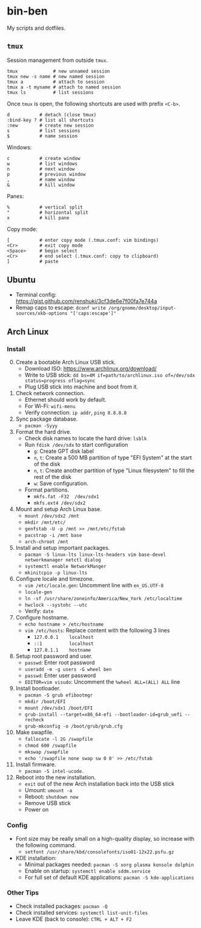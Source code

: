 # bin-ben
My scripts and dotfiles.

## `tmux`

Session management from outside `tmux`.

    tmux             # new unnamed session
    tmux new -s name # new named session
    tmux a           # attach to session
    tmux a -t myname # attach to named session
    tmux ls          # list sessions

Once `tmux` is open, the following shortcuts are used with prefix `<C-b>`.

    d           # detach (close tmux)
    :bind-key ? # list all shortcuts
    :new        # create new session
    s           # list sessions
    $           # name session

Windows:

    c           # create window
    w           # list windows
    n           # next window
    p           # previous window
    ,           # name window
    &           # kill window

Panes:

    %           # vertical split
    "           # horizontal split
    x           # kill pane

Copy mode:

    [           # enter copy mode (.tmux.conf: vim bindings)
    <Cr>        # exit copy mode
    <Space>     # begin select
    <Cr>        # end select (.tmux.conf: copy to clipboard)
    ]           # paste

## Ubuntu
* Terminal config:
<https://gist.github.com/renshuki/3cf3de6e7f00fa7e744a>
* Remap caps to escape: 
`dconf write /org/gnome/desktop/input-sources/xkb-options "['caps:escape']"`

## Arch Linux

### Install
0. Create a bootable Arch Linux USB stick.
    * Download ISO: <https://www.archlinux.org/download/>
    * Write to USB stick: `dd bs=4M if=path/to/archlinux.iso of=/dev/sdx status=progress oflag=sync`
    * Plug USB stick into machine and boot from it.
1. Check network connection.
    * Ethernet should work by default.
    * For Wi-Fi: `wifi-menu`
    * Verify connection: `ip addr`, `ping 8.8.8.8`
2. Sync package database.
    * `pacman -Syyy`
3. Format the hard drive.
    * Check disk names to locate the hard drive: `lsblk`
    * Run `fdisk /dev/sdx` to start configuration
        * `g`: Create GPT disk label
        * `n`, `t`: Create a 500 MB partition of type "EFI System" at the start of the disk
        * `n`, `t`: Create another partition of type "Linux filesystem" to fill the rest of the disk
        * `w`: Save configuration.
    * Format partitions.
        * `mkfs.fat -F32  /dev/sdx1`
        * `mkfs.ext4 /dev/sdx2`
4. Mount and setup Arch Linux base.
    * `mount /dev/sdx2 /mnt`
    * `mkdir /mnt/etc/`
    * `genfstab -U -p /mnt >> /mnt/etc/fstab`
    * `pacstrap -i /mnt base`
    * `arch-chroot /mnt`
5. Install and setup important packages.
    * `pacman -S linux-lts linux-lts-headers vim base-devel networkmanager netctl dialog`
    * `systemctl enable NetworkManger`
    * `mkinitcpio -p linux-lts`
6. Configure locale and timezone.
    * `vim /etc/locale.gen`: Uncomment line with `en_US.UTF-8`
    * `locale-gen`
    * `ln -sf /usr/share/zoneinfo/America/New_York /etc/localtime`
    * `hwclock --systohc --utc`
    * Verify: `date`
7. Configure hostname.
    * `echo hostname > /etc/hostname`
    * `vim /etc/hosts`: Replace content with the following 3 lines
        * `127.0.0.1	localhost`
        * `::1		    localhost`
        * `127.0.1.1    hostname`
8. Setup root password and user.
    * `passwd`: Enter root password
    * `useradd -m -g users -G wheel ben`
    * `passwd`: Enter user password
    * `EDITOR=vim visudo`: Uncomment the `%wheel ALL=(ALL) ALL` line
9. Install bootloader.
    * `pacman -S grub efibootmgr`
    * `mkdir /boot/EFI`
    * `mount /dev/sdx1 /boot/EFI`
    * `grub-install --target=x86_64-efi --bootloader-id=grub_uefi --recheck`
    * `grub-mkconfig -o /boot/grub/grub.cfg`
10. Make swapfile.
    * `fallocate -l 2G /swapfile`
    * `chmod 600 /swapfile`
    * `mkswap /swapfile`
    * `echo '/swapfile none swap sw 0 0' >> /etc/fstab`
11. Install firmware.
    * `pacman -S intel-ucode`.
12. Reboot into the new installation.
    * `exit` out of the new Arch installation back into the USB stick
    * Umount: `umount -a`
    * Reboot: `shutdown now`
    * Remove USB stick
    * Power on

### Config
* Font size may be really small on a high-quality display, so increase with the following command.
    * `setfont /usr/share/kbd/consolefonts/iso01-12x22.psfu.gz`
* KDE installation:
    * Minimal packages needed: `pacman -S xorg plasma konsole dolphin`
    * Enable on startup: `systemctl enable sddm.service`
    * For full set of default KDE applications: `pacman -S kde-applications`

### Other Tips
* Check installed packages: `pacman -Q`
* Check installed services: `systemctl list-unit-files`
* Leave KDE (back to console): `CTRL + ALT + F2`

